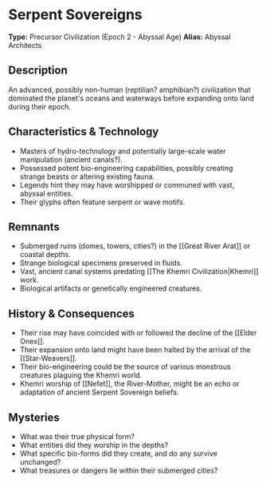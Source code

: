 # Serpent Sovereigns

**Type:** Precursor Civilization (Epoch 2 - Abyssal Age)
**Alias:** Abyssal Architects

## Description
An advanced, possibly non-human (reptilian? amphibian?) civilization that dominated the planet's oceans and waterways before expanding onto land during their epoch.

## Characteristics & Technology
*   Masters of hydro-technology and potentially large-scale water manipulation (ancient canals?).
*   Possessed potent bio-engineering capabilities, possibly creating strange beasts or altering existing fauna.
*   Legends hint they may have worshipped or communed with vast, abyssal entities.
*   Their glyphs often feature serpent or wave motifs.

## Remnants
*   Submerged ruins (domes, towers, cities?) in the [[Great River Arat]] or coastal depths.
*   Strange biological specimens preserved in fluids.
*   Vast, ancient canal systems predating [[The Khemri Civilization|Khemri]] work.
*   Biological artifacts or genetically engineered creatures.

## History & Consequences
*   Their rise may have coincided with or followed the decline of the [[Elder Ones]].
*   Their expansion onto land might have been halted by the arrival of the [[Star-Weavers]].
*   Their bio-engineering could be the source of various monstrous creatures plaguing the Khemri world.
*   Khemri worship of [[Nefet]], the River-Mother, might be an echo or adaptation of ancient Serpent Sovereign beliefs.

## Mysteries
*   What was their true physical form?
*   What entities did they worship in the depths?
*   What specific bio-forms did they create, and do any survive unchanged?
*   What treasures or dangers lie within their submerged cities? 